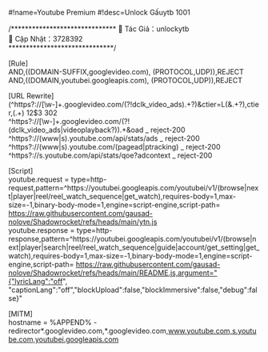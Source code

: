 #!name=Youtube Premium 
#!desc=Unlock Gấuytb 1001 

 
/****************************** 
📌 Tác Giả：unlockytb  
📌 Cập Nhật：3728392      
******************************/ 

 
[Rule]   
AND,((DOMAIN-SUFFIX,googlevideo.com), (PROTOCOL,UDP)),REJECT   
AND,((DOMAIN,youtubei.googleapis.com), (PROTOCOL,UDP)),REJECT   

[URL Rewrite]     
(^https?:\/\/[\w-]+\.googlevideo\.com\/(?!dclk_video_ads).+?)&ctier=L(&.+?),ctier,(.+) $1$2$3 302   
^https?:\/\/[\w-]+\.googlevideo\.com\/(?!(dclk_video_ads|videoplayback\?)).+&oad _ reject-200   
^https?:\/\/(www|s)\.youtube\.com\/api\/stats\/ads _ reject-200   
^https?:\/\/(www|s)\.youtube\.com\/(pagead|ptracking) _ reject-200   
^https?:\/\/s\.youtube\.com\/api\/stats\/qoe\?adcontext _ reject-200   

[Script]   
youtube.request = type=http-request,pattern=^https:\/\/youtubei\.googleapis\.com\/youtubei\/v1\/(browse|next|player|reel\/reel_watch_sequence|get_watch),requires-body=1,max-size=-1,binary-body-mode=1,engine=script-engine,script-path= https://raw.githubusercontent.com/gausad-nolove/Shadowrocket/refs/heads/main/ytn.js   
youtube.response = type=http-response,pattern=^https:\/\/youtubei\.googleapis\.com\/youtubei\/v1\/(browse|next|player|search|reel\/reel_watch_sequence|guide|account\/get_setting|get_watch),requires-body=1,max-size=-1,binary-body-mode=1,engine=script-engine,script-path= https://raw.githubusercontent.com/gausad-nolove/Shadowrocket/refs/heads/main/README.js,argument="{"lyricLang":"off", "captionLang":"off","blockUpload":false,"blockImmersive":false,"debug":false}"   

[MITM]   
hostname = %APPEND% -redirector*.googlevideo.com,*.googlevideo.com,www.youtube.com,s.youtube.com,youtubei.googleapis.com   
